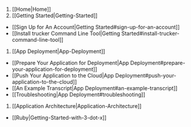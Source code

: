 1. [[Home|Home]]
1. [[Getting Started|Getting-Started]]
  * [[Sign Up for An Account|Getting Started#sign-up-for-an-account]]
  * [[Install trucker Command Line Tool|Getting Started#install-trucker-command-line-tool]]
1. [[App Deployment|App-Deployment]]
  * [[Prepare Your Application for Deployment|App Deployment#prepare-your-application-for-deployment]]
  * [[Push Your Application to the Cloud|App Deployment#push-your-application-to-the-cloud]]
  * [[An Example Transcript|App Deployment#an-example-transcript]]
  * [[Troubleshooting|App Deployment#troubleshooting]]
1. [[Application Architecture|Application-Architecture]]
  * [[Ruby|Getting-Started-with-3-dot-x]]